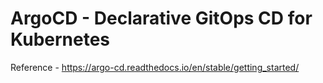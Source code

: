 # ArgoCD - Declarative GitOps CD for Kubernetes

Reference - https://argo-cd.readthedocs.io/en/stable/getting_started/